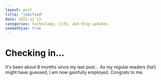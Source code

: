 ```yaml
---
layout: post
title: "jobified"
date: 2022-11-13
categories: technology, life, and blog updates
usemathjax: true
---
```


# Checking in...
It's been about 8 months since my last post... As my regular readers (ha!) might have guessed, I am now gainfully employed. Congrats to me. 